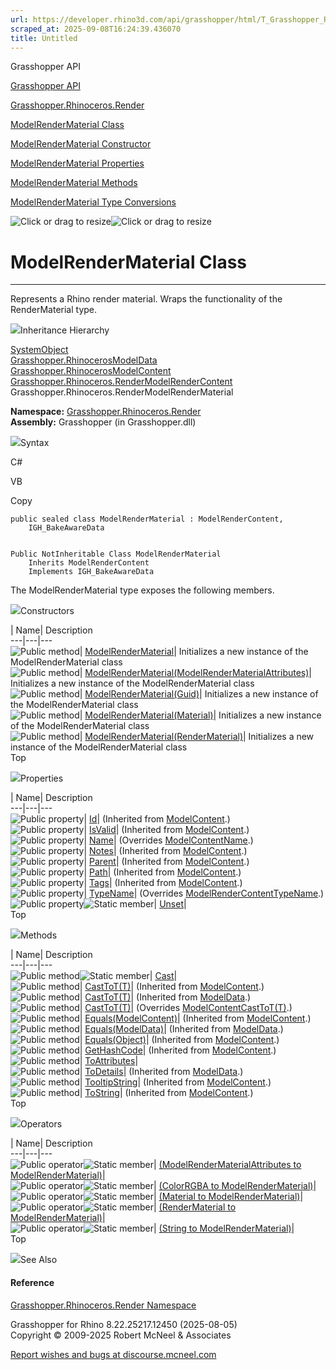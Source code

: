 ```yaml
---
url: https://developer.rhino3d.com/api/grasshopper/html/T_Grasshopper_Rhinoceros_Render_ModelRenderMaterial.htm
scraped_at: 2025-09-08T16:24:39.436070
title: Untitled
---
```


Grasshopper API

[Grasshopper API](../html/723c01da-9986-4db2-8f53-6f3a7494df75.htm
"Grasshopper API")

[Grasshopper.Rhinoceros.Render](../html/N_Grasshopper_Rhinoceros_Render.htm
"Grasshopper.Rhinoceros.Render")

[ModelRenderMaterial
Class](../html/T_Grasshopper_Rhinoceros_Render_ModelRenderMaterial.htm
"ModelRenderMaterial Class")

[ModelRenderMaterial Constructor
](../html/Overload_Grasshopper_Rhinoceros_Render_ModelRenderMaterial__ctor.htm
"ModelRenderMaterial Constructor ")

[ModelRenderMaterial
Properties](../html/Properties_T_Grasshopper_Rhinoceros_Render_ModelRenderMaterial.htm
"ModelRenderMaterial Properties")

[ModelRenderMaterial
Methods](../html/Methods_T_Grasshopper_Rhinoceros_Render_ModelRenderMaterial.htm
"ModelRenderMaterial Methods")

[ModelRenderMaterial Type
Conversions](../html/Operators_T_Grasshopper_Rhinoceros_Render_ModelRenderMaterial.htm
"ModelRenderMaterial Type Conversions")

![Click or drag to resize](../icons/TocOpen.gif)![Click or drag to
resize](../icons/TocClose.gif)

# ModelRenderMaterial Class  
  
---  
  
Represents a Rhino render material. Wraps the functionality of the
RenderMaterial type.

![](../icons/SectionExpanded.png)Inheritance Hierarchy

[SystemObject](https://docs.microsoft.com/dotnet/api/system.object)  
[Grasshopper.RhinocerosModelData](T_Grasshopper_Rhinoceros_ModelData.htm)  
[Grasshopper.RhinocerosModelContent](T_Grasshopper_Rhinoceros_ModelContent.htm)  
[Grasshopper.Rhinoceros.RenderModelRenderContent](T_Grasshopper_Rhinoceros_Render_ModelRenderContent.htm)  
Grasshopper.Rhinoceros.RenderModelRenderMaterial  

**Namespace:**
[Grasshopper.Rhinoceros.Render](N_Grasshopper_Rhinoceros_Render.htm)  
**Assembly:** Grasshopper (in Grasshopper.dll)

![](../icons/SectionExpanded.png)Syntax

C#

VB

Copy

    
    
    public sealed class ModelRenderMaterial : ModelRenderContent, 
    	IGH_BakeAwareData
    
    
    Public NotInheritable Class ModelRenderMaterial
    	Inherits ModelRenderContent
    	Implements IGH_BakeAwareData

The ModelRenderMaterial type exposes the following members.

![](../icons/SectionExpanded.png)Constructors

| Name| Description  
---|---|---  
![Public method](../icons/pubmethod.gif)|
[ModelRenderMaterial](M_Grasshopper_Rhinoceros_Render_ModelRenderMaterial__ctor.htm)|
Initializes a new instance of the ModelRenderMaterial class  
![Public method](../icons/pubmethod.gif)|
[ModelRenderMaterial(ModelRenderMaterialAttributes)](M_Grasshopper_Rhinoceros_Render_ModelRenderMaterial__ctor_1.htm)|
Initializes a new instance of the ModelRenderMaterial class  
![Public method](../icons/pubmethod.gif)|
[ModelRenderMaterial(Guid)](M_Grasshopper_Rhinoceros_Render_ModelRenderMaterial__ctor_4.htm)|
Initializes a new instance of the ModelRenderMaterial class  
![Public method](../icons/pubmethod.gif)|
[ModelRenderMaterial(Material)](M_Grasshopper_Rhinoceros_Render_ModelRenderMaterial__ctor_2.htm)|
Initializes a new instance of the ModelRenderMaterial class  
![Public method](../icons/pubmethod.gif)|
[ModelRenderMaterial(RenderMaterial)](M_Grasshopper_Rhinoceros_Render_ModelRenderMaterial__ctor_3.htm)|
Initializes a new instance of the ModelRenderMaterial class  
Top

![](../icons/SectionExpanded.png)Properties

| Name| Description  
---|---|---  
![Public property](../icons/pubproperty.gif)|
[Id](P_Grasshopper_Rhinoceros_ModelContent_Id.htm)|  (Inherited from
[ModelContent](T_Grasshopper_Rhinoceros_ModelContent.htm).)  
![Public property](../icons/pubproperty.gif)|
[IsValid](P_Grasshopper_Rhinoceros_ModelContent_IsValid.htm)|  (Inherited from
[ModelContent](T_Grasshopper_Rhinoceros_ModelContent.htm).)  
![Public property](../icons/pubproperty.gif)|
[Name](P_Grasshopper_Rhinoceros_Render_ModelRenderMaterial_Name.htm)|
(Overrides
[ModelContentName](P_Grasshopper_Rhinoceros_ModelContent_Name.htm).)  
![Public property](../icons/pubproperty.gif)|
[Notes](P_Grasshopper_Rhinoceros_ModelContent_Notes.htm)|  (Inherited from
[ModelContent](T_Grasshopper_Rhinoceros_ModelContent.htm).)  
![Public property](../icons/pubproperty.gif)|
[Parent](P_Grasshopper_Rhinoceros_ModelContent_Parent.htm)|  (Inherited from
[ModelContent](T_Grasshopper_Rhinoceros_ModelContent.htm).)  
![Public property](../icons/pubproperty.gif)|
[Path](P_Grasshopper_Rhinoceros_ModelContent_Path.htm)|  (Inherited from
[ModelContent](T_Grasshopper_Rhinoceros_ModelContent.htm).)  
![Public property](../icons/pubproperty.gif)|
[Tags](P_Grasshopper_Rhinoceros_ModelContent_Tags.htm)|  (Inherited from
[ModelContent](T_Grasshopper_Rhinoceros_ModelContent.htm).)  
![Public property](../icons/pubproperty.gif)|
[TypeName](P_Grasshopper_Rhinoceros_Render_ModelRenderMaterial_TypeName.htm)|
(Overrides
[ModelRenderContentTypeName](P_Grasshopper_Rhinoceros_Render_ModelRenderContent_TypeName.htm).)  
![Public property](../icons/pubproperty.gif)![Static
member](../icons/static.gif)|
[Unset](P_Grasshopper_Rhinoceros_Render_ModelRenderMaterial_Unset.htm)|  
Top

![](../icons/SectionExpanded.png)Methods

| Name| Description  
---|---|---  
![Public method](../icons/pubmethod.gif)![Static member](../icons/static.gif)|
[Cast](M_Grasshopper_Rhinoceros_Render_ModelRenderMaterial_Cast.htm)|  
![Public method](../icons/pubmethod.gif)|
[CastToT(T)](M_Grasshopper_Rhinoceros_ModelContent_CastTo__1.htm)|  (Inherited
from [ModelContent](T_Grasshopper_Rhinoceros_ModelContent.htm).)  
![Public method](../icons/pubmethod.gif)|
[CastToT(T)](M_Grasshopper_Rhinoceros_ModelData_CastTo__1.htm)|  (Inherited
from [ModelData](T_Grasshopper_Rhinoceros_ModelData.htm).)  
![Public method](../icons/pubmethod.gif)|
[CastToT(T)](M_Grasshopper_Rhinoceros_Render_ModelRenderMaterial_CastTo__1.htm)|
(Overrides
[ModelContentCastToT(T)](M_Grasshopper_Rhinoceros_ModelContent_CastTo__1.htm).)  
![Public method](../icons/pubmethod.gif)|
[Equals(ModelContent)](M_Grasshopper_Rhinoceros_ModelContent_Equals.htm)|
(Inherited from [ModelContent](T_Grasshopper_Rhinoceros_ModelContent.htm).)  
![Public method](../icons/pubmethod.gif)|
[Equals(ModelData)](M_Grasshopper_Rhinoceros_ModelData_Equals.htm)|
(Inherited from [ModelData](T_Grasshopper_Rhinoceros_ModelData.htm).)  
![Public method](../icons/pubmethod.gif)|
[Equals(Object)](M_Grasshopper_Rhinoceros_ModelContent_Equals_1.htm)|
(Inherited from [ModelContent](T_Grasshopper_Rhinoceros_ModelContent.htm).)  
![Public method](../icons/pubmethod.gif)|
[GetHashCode](M_Grasshopper_Rhinoceros_ModelContent_GetHashCode.htm)|
(Inherited from [ModelContent](T_Grasshopper_Rhinoceros_ModelContent.htm).)  
![Public method](../icons/pubmethod.gif)|
[ToAttributes](M_Grasshopper_Rhinoceros_Render_ModelRenderMaterial_ToAttributes.htm)|  
![Public method](../icons/pubmethod.gif)|
[ToDetails](M_Grasshopper_Rhinoceros_ModelData_ToDetails.htm)|  (Inherited
from [ModelData](T_Grasshopper_Rhinoceros_ModelData.htm).)  
![Public method](../icons/pubmethod.gif)|
[TooltipString](M_Grasshopper_Rhinoceros_ModelContent_TooltipString.htm)|
(Inherited from [ModelContent](T_Grasshopper_Rhinoceros_ModelContent.htm).)  
![Public method](../icons/pubmethod.gif)|
[ToString](M_Grasshopper_Rhinoceros_ModelContent_ToString.htm)|  (Inherited
from [ModelContent](T_Grasshopper_Rhinoceros_ModelContent.htm).)  
Top

![](../icons/SectionExpanded.png)Operators

| Name| Description  
---|---|---  
![Public operator](../icons/puboperator.gif)![Static
member](../icons/static.gif)| [(ModelRenderMaterialAttributes to
ModelRenderMaterial)](M_Grasshopper_Rhinoceros_Render_ModelRenderMaterial_op_Implicit.htm)|  
![Public operator](../icons/puboperator.gif)![Static
member](../icons/static.gif)| [(ColorRGBA to
ModelRenderMaterial)](M_Grasshopper_Rhinoceros_Render_ModelRenderMaterial_op_Implicit_1.htm)|  
![Public operator](../icons/puboperator.gif)![Static
member](../icons/static.gif)| [(Material to
ModelRenderMaterial)](M_Grasshopper_Rhinoceros_Render_ModelRenderMaterial_op_Implicit_2.htm)|  
![Public operator](../icons/puboperator.gif)![Static
member](../icons/static.gif)| [(RenderMaterial to
ModelRenderMaterial)](M_Grasshopper_Rhinoceros_Render_ModelRenderMaterial_op_Implicit_3.htm)|  
![Public operator](../icons/puboperator.gif)![Static
member](../icons/static.gif)| [(String to
ModelRenderMaterial)](M_Grasshopper_Rhinoceros_Render_ModelRenderMaterial_op_Implicit_4.htm)|  
Top

![](../icons/SectionExpanded.png)See Also

#### Reference

[Grasshopper.Rhinoceros.Render Namespace](N_Grasshopper_Rhinoceros_Render.htm)

Grasshopper for Rhino 8.22.25217.12450 (2025-08-05)  
Copyright © 2009-2025 Robert McNeel & Associates

[Report wishes and bugs at
discourse.mcneel.com](https://discourse.mcneel.com/c/grasshopper)

